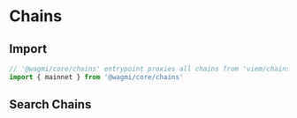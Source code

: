 <script setup>
import SearchChains from '../../components/SearchChains.vue'
</script>

# Chains

## Import

```ts
// '@wagmi/core/chains' entrypoint proxies all chains from 'viem/chains'
import { mainnet } from '@wagmi/core/chains'
```

## Search Chains

<SearchChains />

<!--@include: @shared/create-chain.md-->
